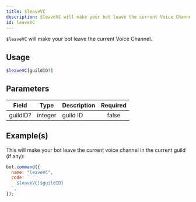 ```yaml
---
title: $leaveVC
description: $leaveVC will make your bot leave the current Voice Channel.
id: leaveVC
---
```


`$leaveVC` will make your bot leave the current Voice Channel.

## Usage

```php
$leaveVC[guildID?]
```

## Parameters

| Field    | Type    | Description | Required |
| -------- | ------- | ----------- | :------: |
| guildID? | integer | guild ID    |  false   |

## Example(s)

This will make your bot leave the current voice channel in the current guild (if any):

```javascript
bot.command({
  name: "leaveVC",
  code: `
    $leaveVC[$guildID]
  `,
});
```
